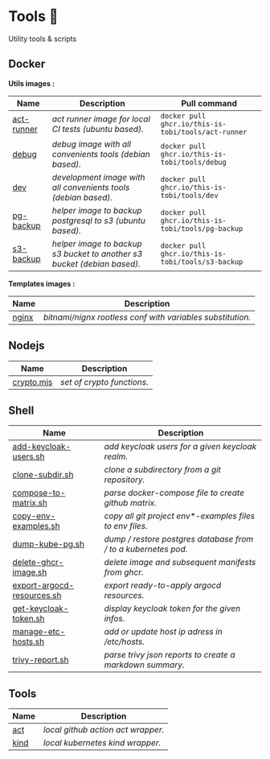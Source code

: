 # Tools :wrench:

Utility tools & scripts

## Docker

__Utils images :__

| Name                                         | Description                                                             | Pull command                                        |
| -------------------------------------------- | ----------------------------------------------------------------------- | --------------------------------------------------- |
| [act-runner](./docker/act-runner/Dockerfile) | *act runner image for local CI tests (ubuntu based).*                   | `docker pull ghcr.io/this-is-tobi/tools/act-runner` |
| [debug](./docker/debug/Dockerfile)           | *debug image with all convenients tools (debian based).*                | `docker pull ghcr.io/this-is-tobi/tools/debug`      |
| [dev](./docker/dev/Dockerfile)               | *development image with all convenients tools (debian based).*          | `docker pull ghcr.io/this-is-tobi/tools/dev`        |
| [pg-backup](./docker/pg-backup/Dockerfile)   | *helper image to backup postgresql to s3 (ubuntu based).*               | `docker pull ghcr.io/this-is-tobi/tools/pg-backup`  |
| [s3-backup](./docker/s3-backup/Dockerfile)   | *helper image to backup s3 bucket to another s3 bucket (debian based).* | `docker pull ghcr.io/this-is-tobi/tools/s3-backup`  |

__Templates images :__

| Name                               | Description                                                |
| ---------------------------------- | ---------------------------------------------------------- |
| [nginx](./docker/nginx/Dockerfile) | *bitnami/nignx rootless conf with variables substitution.* |

## Nodejs

| Name                            | Description                |
| ------------------------------- | -------------------------- |
| [crypto.mjs](./node/crypto.mjs) | *set of crypto functions.* |

## Shell

| Name                                                             | Description                                                    |
| ---------------------------------------------------------------- | -------------------------------------------------------------- |
| [add-keycloak-users.sh](./shell/add-keycloak-users.sh)           | *add keycloak users for a given keycloak realm.*               |
| [clone-subdir.sh](./shell/clone-subdir.sh)                       | *clone a subdirectory from a git repository.*                  |
| [compose-to-matrix.sh](./shell/compose-to-matrix.sh)             | *parse docker-compose file to create github matrix.*           |
| [copy-env-examples.sh](./shell/copy-env-examples.sh)             | *copy all git project env\*-examples files to env files.*      |
| [dump-kube-pg.sh](./shell/dump-kube-pg.sh)                       | *dump / restore postgres database from / to a kubernetes pod.* |
| [delete-ghcr-image.sh](./shell/delete-ghcr-image.sh)             | *delete image and subsequent manifests from ghcr.*             |
| [export-argocd-resources.sh](./shell/export-argocd-resources.sh) | *export ready-to-apply argocd resources.*                      |
| [get-keycloak-token.sh](./shell/get-keycloak-token.sh)           | *display keycloak token for the given infos.*                  |
| [manage-etc-hosts.sh](./shell/manage-etc-hosts.sh)               | *add or update host ip adress in /etc/hosts.*                  |
| [trivy-report.sh](./shell/trivy-report.sh)                       | *parse trivy json reports to create a markdown summary.*       |

## Tools

| Name                     | Description                        |
| ------------------------ | ---------------------------------- |
| [act](./act/README.md)   | *local github action act wrapper.* |
| [kind](./kind/README.md) | *local kubernetes kind wrapper.*   |
